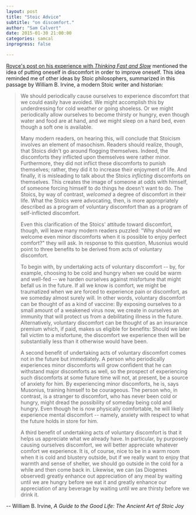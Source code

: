 ```yaml
---
layout: post
title: "Stoic Advice"
subtitle: "on discomfort."
author: "Sam Calvert"
date: 2015-01-30 21:00:00
categories: samcal
inprogress: false

---
```


[Royce's post on his experience with _Thinking Fast and Slow_](http://thenewrad.io/rbfasho/2015/01/26/reading-fast-and-slow.html) mentioned the idea
of putting oneself in discomfort in order to improve oneself. This idea reminded
me of other ideas by Stoic philosophers, summarized in this passage by William
B. Irvine, a modern Stoic writer and historian:

> We should periodically cause ourselves to experience discomfort that we could
> easily have avoided. We might accomplish this by underdressing for cold
> weather or going shoeless. Or we might periodically allow ourselves to become
> thirsty or hungry, even though water and food are at hand, and we might sleep
> on a hard bed, even though a soft one is available.
>
> Many modern readers, on hearing this, will conclude that Stoicism involves an
> element of masochism. Readers should realize, though, that Stoics didn't go
> around flogging themselves. Indeed, the discomforts they inflicted upon
> themselves were rather minor. Furthermore, they did not inflict these
> discomforts to punish themselves; rather, they did it to increase their
> enjoyment of life. And finally, it is misleading to talk about the Stoics
> *inflicting* discomforts on themselves. This creates the image of someone at
> odds with himself, of someone forcing himself to do things he doesn't want to
> do. The Stoics, by way of contrast, *welcomed* a degree of discomfort in their
> life. What the Stoics were advocating, then, is more appropriately described
> as a program of voluntary discomfort than as a program of self-inflicted
> discomfort.
>
> Even this clarification of the Stoics' attitude toward discomfort, though,
> will leave many modern readers puzzled: "Why should we welcome even minor
> discomforts when it is possible to enjoy perfect comfort?" they will ask. In
> response to this question, Musonius would point to three benefits to be
> derived from acts of voluntary discomfort.
>
> To begin with, by undertaking acts of voluntary discomfort -- by, for example,
> choosing to be cold and hungry when we could be warm and well-fed -- we harden
> ourselves against misfortune that might befall us in the future. If all we
> know is comfort, we might be traumatized when we are forced to experience
> pain or discomfort, as we someday almost surely will. In other words,
> voluntary discomfort can be thought of as a kind of vaccine: By exposing
> ourselves to a small amount of a weakened virus now, we create in ourselves an
> immunity that will protect us from a debilitating illness in the future.
> Alternatively, voluntary discomfort can be thought of as an insurance premium
> which, if paid, makes us eligible for benefits: Should we later fall victim to
> a misfortune, the discomfort we experience then will be substantially less
> than it otherwise would have been.
>
> A second benefit of undertaking acts of voluntary discomfort comes not in the
> future but immediately. A person who periodically experiences minor
> discomforts will grow confident that he can withstand major discomforts as
> well, so the prospect of experiencing such discomforts at some future time
> will not, at present, be a source of anxiety for him. By experiencing minor
> discomforts, he is, says Musonius, training himself to be courageous. The
> person who, in contrast, is a stranger to discomfort, who has never been cold
> or hungry, might dread the possibility of someday being cold and hungry. Even
> though he is now physically comfortable, he will likely experience mental
> discomfort -- namely, anxiety with respect to what the future holds in store
> for him.
>
> A third benefit of undertaking acts of voluntary discomfort is that it helps
> us appreciate what we already have. In particular, by purposely causing
> ourselves discomfort, we will better appreciate whatever comfort we
> experience. It is, of course, nice to be in a warm room when it is cold and
> blustery outside, but if we really want to enjoy that warmth and sense of
> shelter, we should go outside in the cold for a while and then come back in.
> Likewise, we can (as Diogenes observed) greatly enhance out appreciation of
> any meal by waiting until we are hungry before we eat it and greatly enhance
> our appreciation of any beverage by waiting until we are thirsty before we
> drink it.

-- William B. Irvine, _A Guide to the Good Life: The Ancient Art of Stoic Joy_
